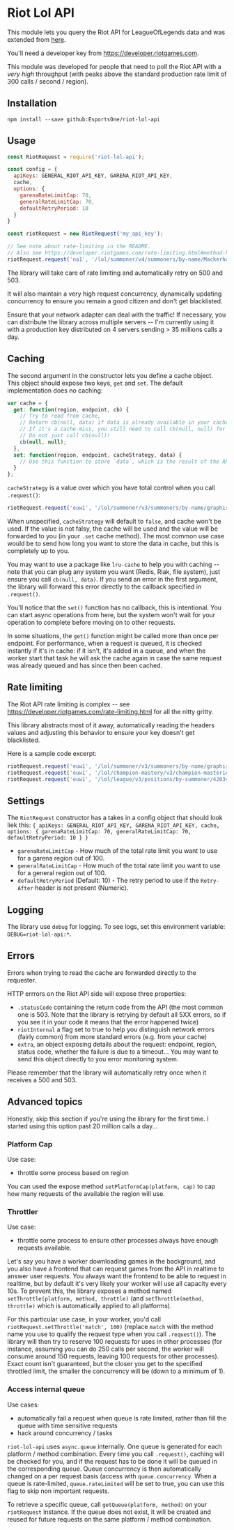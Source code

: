 # Riot Lol API

This module lets you query the Riot API for LeagueOfLegends data and was extended from [here](https://github.com/Neamar/riot-lol-api).

You'll need a developer key from https://developer.riotgames.com.

This module was developed for people that need to poll the Riot API with a *very high* throughput (with peaks above the standard production rate limit of 300 calls / second / region).

## Installation
```
npm install --save github:EsportsOne/riot-lol-api
```

## Usage
```js
const RiotRequest = require('riot-lol-api');

const config = {
  apiKeys: GENERAL_RIOT_API_KEY, GARENA_RIOT_API_KEY,
  cache,
  options: {
    garenaRateLimitCap: 70,
    generalRateLimitCap: 70,
    defaultRetryPeriod: 10
  }
}

const riotRequest = new RiotRequest('my_api_key');

// See note about rate-limiting in the README.
// Also see https://developer.riotgames.com/rate-limiting.html#method-headers
riotRequest.request('na1', '/lol/summoner/v4/summoners/by-name/Mackerhan', function(err, data) {});
```

The library will take care of rate limiting and automatically retry on 500 and 503.

It will also maintain a very high request concurrency, dynamically updating concurrency to ensure you remain a good citizen and don't get blacklisted.

Ensure that your network adapter can deal with the traffic!
If necessary, you can distribute the library across multiple servers -- I'm currently using it with a production key distributed on 4 servers sending > 35 millions calls a day.

## Caching
The second argument in the constructor lets you define a cache object. This object should expose two keys, `get` and `set`. The default implementation does no caching:

```js
var cache = {
  get: function(region, endpoint, cb) {
    // Try to read from cache,
    // Return cb(null, data) if data is already available in your cache.
    // If it's a cache-miss, you still need to call cb(null, null) for the request to proceed.
    // Do not just call cb(null)!
    cb(null, null);
  },
  set: function(region, endpoint, cacheStrategy, data) {
    // Use this function to store `data`, which is the result of the API call to `endpoint` on `region`.
  }
};
```

`cacheStrategy` is a value over which you have total control when you call `.request()`:


```js
riotRequest.request('euw1', '/lol/summoner/v3/summoners/by-name/graphistos', YOUR_CACHE_STRATEGY, function(err, data) {});
```

When unspecified, `cacheStrategy` will default to `false`, and cache won't be used.
If the value is not falsy, the cache will be used and the value will be forwarded to you (in your `.set` cache method). The most common use case would be to send how long you want to store the data in cache, but this is completely up to you.

You may want to use a package like `lru-cache` to help you with caching -- note that you can plug any system you want (Redis, Riak, file system), just ensure you call `cb(null, data)`. If you send an error in the first argument, the library will forward this error directly to the callback specified in `.request()`.

You'll notice that the `set()` function has no callback, this is intentional. You can start async operations from here, but the system won't wait for your operation to complete before moving on to other requests.

In some situations, the `get()` function might be called more than once per endpoint. For performance, when a request is queued, it is checked instantly if it's in cache: if it isn't, it's added in a queue, and when the worker start that task he will ask the cache again in case the same request was already queued and has since then been cached.

## Rate limiting
The Riot API rate limiting is complex -- see https://developer.riotgames.com/rate-limiting.html for all the nitty gritty.

This library abstracts most of it away, automatically reading the headers values and adjusting this behavior to ensure your key doesn't get blacklisted.

Here is a sample code excerpt: 

```js
riotRequest.request('euw1', '/lol/summoner/v3/summoners/by-name/graphistos', function(err, data) {});
riotRequest.request('euw1', '/lol/champion-mastery/v3/champion-masteries/by-summoner/4203456', function(err, data) {});
riotRequest.request('euw1', '/lol/league/v3/positions/by-summoner/4203456', function(err, data) {});
```

## Settings
The `RiotRequest` constructor has a takes in a config object that should look liek this:
`{
  apiKeys: GENERAL_RIOT_API_KEY, GARENA_RIOT_API_KEY,
  cache,
  options: {
    garenaRateLimitCap: 70,
    generalRateLimitCap: 70,
    defaultRetryPeriod: 10
  }
}`
* `garenaRateLimitCap` - How much of the total rate limit you want to use for a garena region out of 100.
* `generalRateLimitCap` - How much of the total rate limit you want to use for a general region out of 100.
* `defaultRetryPeriod` (Default: 10) - The retry period to use if the `Retry-After` header is not present (Numeric).

## Logging
The library use `debug` for logging. To see logs, set this environment variable: `DEBUG=riot-lol-api:*`.

## Errors
Errors when trying to read the cache are forwarded directly to the requester.

HTTP errrors on the Riot API side will expose three properties:

* `.statusCode` containing the return code from the API (the most common one is 503. Note that the library is retrying by default all 5XX errors, so if you see it in your code it means that the error happened twice)
* `riotInternal` a flag set to true to help you distinguish network errors (fairly common) from more standard errors (e.g. from your cache)
* `extra`, an object exposing details about the request: endpoint, region, status code, whether the failure is due to a timeout... You may want to send this object directly to you error monitoring system.

Please remember that the library will automatically retry once when it receives a 500 and 503.

## Advanced topics
Honestly, skip this section if you're using the library for the first time. I started using this option past 20 million calls a day...

### Platform Cap
Use case:

* throttle some process based on region
 
You can used the expose method `setPlatformCap(platform, cap)` to cap how many requests of the available the region will use.

### Throttler
Use case:

* throttle some process to ensure other processes always have enough requests available.
 
Let's say you have a worker downloading games in the background, and you also have a frontend that can request games from the API in realtime to answer user requests. You always want the frontend to be able to request in realtime, but by default it's very likely your worker will use all capacity every 10s.
To prevent this, the library exposes a method named `setThrottle(platform, method, throttle)` (and `setThrottle(method, throttle)` which is automatically applied to all platforms).

For this particular use case, in your worker, you'd call `riotRequest.setThrottle('match', 100)` (replace `match` with the method name you use to qualify the request type when you call `.request()`). The library will then try to reserve 100 requests for uses in other processes (for instance, assuming you can do 250 calls per second, the worker will consume around 150 requests, leaving 100 requests for other processes). Exact count isn't guaranteed, but the closer you get to the specified throttled limit, the smaller the concurrency will be (down to a minimum of 1).

### Access internal queue
Use cases:

* automatically fail a request when queue is rate limited, rather than fill the queue with time sensitive requests
* hack around concurrency / tasks

`riot-lol-api` uses `async.queue` internally. One queue is generated for each platform / method combination. Every time you call `.request()`, caching will be checked for you, and if the request has to be done it will be queued in the corresponding queue. Queue concurrency is then automatically changed on a per request basis (access with `queue.concurrency`. When a queue is rate-limited, `queue.rateLimited` will be set to true, you can use this flag to skip non important requests.

To retrieve a specific queue, call `getQueue(platform, method)` on your `riotRequest` instance. If the queue does not exist, it will be created and reused for future requests on the same platform / method combination.
